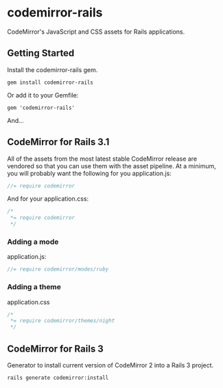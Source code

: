 # codemirror-rails

CodeMirror's JavaScript and CSS assets for Rails applications.


## Getting Started

Install the codemirror-rails gem.

```
gem install codemirror-rails
```

Or add it to your Gemfile:

```
gem 'codemirror-rails'
```

And...

## CodeMirror for Rails 3.1

All of the assets from the most latest stable CodeMirror release are vendored
so that you can use them with the asset pipeline.  At a minimum, you will
probably want the following for you application.js:

```javascript
//= require codemirror
```

And for your application.css:

```css
/*
 *= require codemirror
 */
```

### Adding a mode

application.js:

```javascript
//= require codemirror/modes/ruby
```

### Adding a theme

application.css
```css
/*
 *= require codemirror/themes/night
 */
```


## CodeMirror for Rails 3

Generator to install current version of CodeMirror 2 into a
Rails 3 project. 

```
rails generate codemirror:install
```
